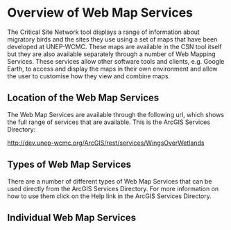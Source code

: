 # Overview of Web Map Services #

The Critical Site Network tool displays a range of information about migratory birds and the sites they use using a set of maps that have been developed at UNEP-WCMC. These maps are available in the CSN tool itself but they are also available separately through a number of Web Mapping Services. These services allow other software tools and clients, e.g. Google Earth, to access and display the maps in their own environment and allow the user to customise how they view and combine maps.

## Location of the Web Map Services ##

The Web Map Services are available through the following url, which shows the full range of services that are available. This is the ArcGIS Services Directory:

http://dev.unep-wcmc.org/ArcGIS/rest/services/WingsOverWetlands

## Types of Web Map Services ##

There are a number of different types of Web Map Services that can be used directly from the ArcGIS Services Directory. For more information on how to use them click on the Help link in the ArcGIS Services Directory.

## Individual Web Map Services ##